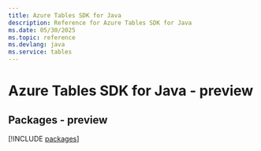 ```yaml
---
title: Azure Tables SDK for Java
description: Reference for Azure Tables SDK for Java
ms.date: 05/30/2025
ms.topic: reference
ms.devlang: java
ms.service: tables
---
```

# Azure Tables SDK for Java - preview
## Packages - preview
[!INCLUDE [packages](tables-index.md)]